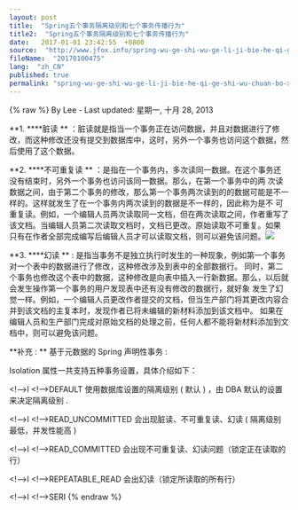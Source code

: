 ```yaml
---
layout: post
title:  "Spring五个事务隔离级别和七个事务传播行为"
title2:  "Spring五个事务隔离级别和七个事务传播行为"
date:   2017-01-01 23:42:55  +0800
source:  "http://www.jfox.info/spring-wu-ge-shi-wu-ge-li-ji-bie-he-qi-ge-shi-wu-chuan-bo-xing-wei.html"
fileName:  "20170100475"
lang:  "zh_CN"
published: true
permalink: "spring-wu-ge-shi-wu-ge-li-ji-bie-he-qi-ge-shi-wu-chuan-bo-xing-wei.html"
---
```

{% raw %}
By Lee - Last updated: 星期一, 十月 28, 2013

**1. ****脏读 ** ：脏读就是指当一个事务正在访问数据，并且对数据进行了修改，而这种修改还没有提交到数据库中，这时，另外一个事务也访问这个数据，然后使用了这个数据。

**2. ****不可重复读 ** ：是指在一个事务内，多次读同一数据。在这个事务还没有结束时，另外一个事务也访问该同一数据。那么，在第一个事务中的两 次读数据之间，由于第二个事务的修改，那么第一个事务两次读到的的数据可能是不一样的。这样就发生了在一个事务内两次读到的数据是不一样的，因此称为是不 可重复读。例如，一个编辑人员两次读取同一文档，但在两次读取之间，作者重写了该文档。当编辑人员第二次读取文档时，文档已更改。原始读取不可重复。如果 只有在作者全部完成编写后编辑人员才可以读取文档，则可以避免该问题。![](93d9c5a.gif)

**3. ****幻读 ** : 是指当事务不是独立执行时发生的一种现象，例如第一个事务对一个表中的数据进行了修改，这种修改涉及到表中的全部数据行。 同时，第二个事务也修改这个表中的数据，这种修改是向表中插入一行新数据。那么，以后就会发生操作第一个事务的用户发现表中还有没有修改的数据行，就好象 发生了幻觉一样。例如，一个编辑人员更改作者提交的文档，但当生产部门将其更改内容合并到该文档的主复本时，发现作者已将未编辑的新材料添加到该文档中。 如果在编辑人员和生产部门完成对原始文档的处理之前，任何人都不能将新材料添加到文档中，则可以避免该问题。

**补充 : ** 基于元数据的 Spring 声明性事务 :

Isolation 属性一共支持五种事务设置，具体介绍如下：

<!—->l          <!—->DEFAULT 使用数据库设置的隔离级别 ( 默认 ) ，由 DBA 默认的设置来决定隔离级别 .

<!—->l          <!—->READ_UNCOMMITTED 会出现脏读、不可重复读、幻读 ( 隔离级别最低，并发性能高 )

<!—->l          <!—->READ_COMMITTED  会出现不可重复读、幻读问题（锁定正在读取的行）

<!—->l          <!—->REPEATABLE_READ 会出幻读（锁定所读取的所有行）

<!—->l          <!—->SERI
{% endraw %}